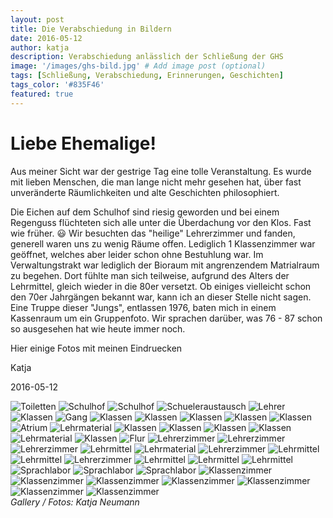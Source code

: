```yaml
---
layout: post
title: Die Verabschiedung in Bildern
date: 2016-05-12
author: katja
description: Verabschiedung anlässlich der Schließung der GHS
image: '/images/ghs-bild.jpg' # Add image post (optional)
tags: [Schließung, Verabschiedung, Erinnerungen, Geschichten]
tags_color: '#835F46'
featured: true
---
```


# Liebe Ehemalige!

Aus meiner Sicht war der gestrige Tag eine tolle Veranstaltung. Es wurde mit lieben Menschen, die man lange nicht mehr gesehen hat, über fast unveränderte Räumlichkeiten und alte Geschichten philosophiert.

Die Eichen auf dem Schulhof sind riesig geworden und bei einem Regenguss flüchteten sich alle unter die Überdachung vor den Klos. Fast wie früher. 😃 
Wir besuchten das "heilige" Lehrerzimmer und fanden, generell waren uns zu wenig Räume offen. Lediglich 1 Klassenzimmer war geöffnet, welches aber leider schon ohne Bestuhlung war. Im Verwaltungstrakt war lediglich der Bioraum mit angrenzendem Matrialraum zu begehen. 
Dort fühlte man sich teilweise, aufgrund des Alters der Lehrmittel, gleich wieder in die 80er versetzt. Ob einiges vielleicht schon den 70er Jahrgängen bekannt war, kann ich an dieser Stelle nicht sagen.
Eine Truppe dieser "Jungs", entlassen 1976, baten mich in einem Kassenraum um ein Gruppenfoto. Wir sprachen darüber, was 76 - 87 schon so ausgesehen hat wie heute immer noch.

Hier einige Fotos mit meinen Eindruecken

Katja

2016-05-12

<div class="gallery-box">
  <div class="gallery gallery--post">
    <img src="/images/verabschiedung-1.jpg" loading="lazy" alt="Toiletten">
    <img src="/images/verabschiedung-2.jpg" loading="lazy" alt="Schulhof">
    <img src="/images/verabschiedung-3.jpg" loading="lazy" alt="Schulhof">
    <img src="/images/verabschiedung-austausch.jpg" loading="lazy" alt="Schueleraustausch">
    <img src="/images/verabschiedung-4.jpg" loading="lazy" alt="Lehrer">
    <img src="/images/verabschiedung-5.jpg" loading="lazy" alt="Klassen">
    <img src="/images/verabschiedung-6.jpg" loading="lazy" alt="Gang">
    <img src="/images/verabschiedung-7.jpg" loading="lazy" alt="Klassen">
    <img src="/images/verabschiedung-8.jpg" loading="lazy" alt="Klassen">
    <img src="/images/verabschiedung-9.jpg" loading="lazy" alt="Klassen">
    <img src="/images/verabschiedung-10.jpg" loading="lazy" alt="Klassen">
    <img src="/images/verabschiedung-11.jpg" loading="lazy" alt="Klassen">
    <img src="/images/verabschiedung-atrium.jpg" loading="lazy" alt="Atrium">
    <img src="/images/karten.jpg" loading="lazy" alt="Lehrmaterial">
    <img src="/images/verabschiedung-anbau.jpg" loading="lazy" alt="Klassen">
    <img src="/images/verabschiedung-aula.jpg" loading="lazy" alt="Klassen">
    <img src="/images/verabschiedung-biologieraum.jpg" loading="lazy" alt="Klassen">
    <img src="/images/verabschiedung-biologieraum2.jpg" loading="lazy" alt="Klassen">
    <img src="/images/verabschiedung-biologieraum3.jpg" loading="lazy" alt="Lehrmaterial">
    <img src="/images/verabschiedung-chemieraum.jpg" loading="lazy" alt="Klassen">
    <img src="/images/verabschiedung-fluer-lehrerzimmer.jpg" loading="lazy" alt="Flur">
    <img src="/images/verabschiedung-lehrerzimmer.jpg" loading="lazy" alt="Lehrerzimmer">
    <img src="/images/verabschiedung-lehrerzimmer2.jpg" loading="lazy" alt="Lehrerzimmer">
    <img src="/images/verabschiedung-lehrkueche.jpg" loading="lazy" alt="Lehrerzimmer">
    <img src="/images/verabschiedung-lehrmittel.jpg" loading="lazy" alt="Lehrmittel">
    <img src="/images/verabschiedung-modelle.jpg" loading="lazy" alt="Lehrmaterial">
    <img src="/images/verabschiedung-stundenplanjpg.jpg" loading="lazy" alt="Lehrerzimmer">
    <img src="/images/verabschiedung-Vogel.jpg" loading="lazy" alt="Lehrmittel">
    <img src="/images/verabschiedung-vogelskelet.jpg" loading="lazy" alt="Lehrmittel">
    <img src="/images/verabschiedung-vorflur.jpg" loading="lazy" alt="Lehrerzimmer">
    <img src="/images/verabschiedung-eingelegt.jpg" loading="lazy" alt="Lehrmittel">
    <img src="/images/verabschiedung-skelet.jpg" loading="lazy" alt="Lehrmittel">
    <img src="/images/verabschiedung-materialraum.jpg" loading="lazy" alt="Lehrmittel">
    <img src="/images/verabschiedung-treppenhaus.jpg" loading="lazy" alt="Sprachlabor">
    <img src="/images/verabschiedung-treppenhaus2.jpg" loading="lazy" alt="Sprachlabor">
    <img src="/images/verabschiedung-treppenhaus3.jpg" loading="lazy" alt="Sprachlabor">
    <img src="/images/verabschiedung-klassenzimer-block-d.jpg" loading="lazy" alt="Klassenzimmer">
    <img src="/images/verabschiedung-klassenzimer-block2.jpg" loading="lazy" alt="Klassenzimmer">
    <img src="/images/verabschiedung-klassenzimer-blocka.jpg" loading="lazy" alt="Klassenzimmer">
    <img src="/images/verabschiedung-klassenzimer-blocka2.jpg" loading="lazy" alt="Klassenzimmer">
    <img src="/images/verabschiedung-klassenzimer-blocka3.jpg" loading="lazy" alt="Klassenzimmer">
    <img src="/images/verabschiedung-klassenzimer-blocka4.jpg" loading="lazy" alt="Klassenzimmer">
    <img src="/images/verabschiedung-klassenzimer-blocka5.jpg" loading="lazy" alt="Klassenzimmer">
    </div>
  <em>Gallery / <a target="_blank">Fotos: Katja Neumann</a></em>
</div>



